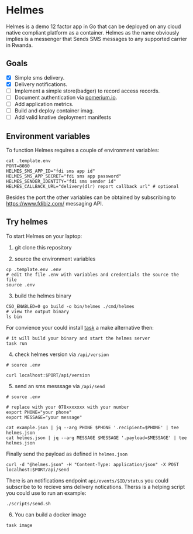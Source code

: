 # Helmes

Helmes is a demo 12 factor app in Go that can be deployed on any cloud native compliant platform as a container.
Helmes as the name obviously implies is a messenger that Sends SMS messages to any supported carrier in Rwanda.

## Goals

- [x] Simple sms delivery.
- [x] Delivery notifications.
- [ ] Implement a simple store(badger) to record access records.
- [ ] Document authentication via [pomerium.io](https://www.pomerium.io/).
- [ ] Add application metrics.
- [ ] Build and deploy container imag.
- [ ] Add valid knative deployment manifests

## Environment variables
To function Helmes requires a couple of environment variables:

```
cat .template.env
PORT=8080
HELMES_SMS_APP_ID="fdi sms app id"
HELMES_SMS_APP_SECRET="fdi sms app password"
HELMES_SENDER_IDENTITY="fdi sms sender id"
HELMES_CALLBACK_URL="delivery(dlr) report callback url" # optional
```

Besides the port the other variables can be obtained by subscribing to https://www.fdibiz.com/ messaging API.

## Try helmes
To start Helmes on your laptop:

1. git clone this repository

2. source the environment variables
 ```
cp .template.env .env
# edit the file .env with variables and credentials the source the file
source .env

```

3. build the helmes binary
```
CGO_ENABLED=0 go build -o bin/helmes ./cmd/helmes
# view the output binary
ls bin
```

For convience your could install [task](https://taskfile.dev/) a make alternative then:
```
# it will build your binary and start the helmes server
task run 
```

4. check helmes version via `/api/version`

```
# source .env

curl localhost:$PORT/api/version
```
5. send an sms messsage via `/api/send`

````
# source .env

# replace with your 078xxxxxxx with your number
export PHONE="your phone"
export MESSAGE="your message"

cat example.json | jq --arg PHONE $PHONE '.recipient=$PHONE' | tee helmes.json
cat helmes.json | jq --arg MESSAGE $MESSAGE '.payload=$MESSAGE' | tee helmes.json
 ````

Finally send the payload as defined in `helmes.json`

```
curl -d "@helmes.json" -H "Content-Type: application/json" -X POST localhost:$PORT/api/send
```

There is an notifications endpoint `api/events/$ID/status` you could subscribe to to recieve
sms delivery notications. Therss is a helping script you could use to run an example:

```
./scripts/send.sh
```

6. You can build a docker image
```
task image
```